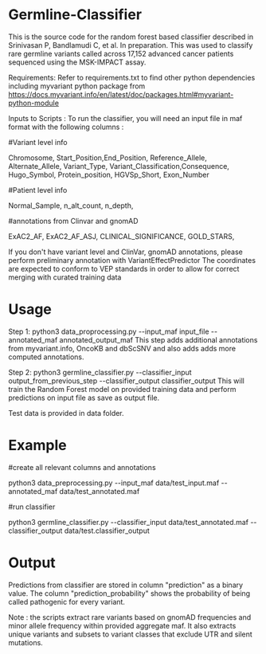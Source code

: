 # Germline-Classifier
This is the source code for the random forest based classifier described in Srinivasan P, Bandlamudi C, et al. In preparation. This was used to classify rare germline variants called across 17,152 advanced cancer patients sequenced using the MSK-IMPACT assay.

Requirements:
Refer to requirements.txt to find other python dependencies including myvariant python package from https://docs.myvariant.info/en/latest/doc/packages.html#myvariant-python-module

Inputs to Scripts :
To run the classifier, you will need an input file in maf format with the following columns :

#Variant level info

Chromosome, Start_Position,End_Position, Reference_Allele, Alternate_Allele, Variant_Type, Variant_Classification,Consequence, 
Hugo_Symbol, Protein_position, HGVSp_Short, Exon_Number

#Patient level info

Normal_Sample, n_alt_count, n_depth, 

#annotations from Clinvar and gnomAD

ExAC2_AF, ExAC2_AF_ASJ, CLINICAL_SIGNIFICANCE, GOLD_STARS,  



If you don't have variant level and ClinVar, gnomAD annotations, please perform preliminary annotation with VariantEffectPredictor
The coordinates are expected to conform to VEP standards in order to allow for correct merging with curated training data

# Usage

Step 1: python3 data_proprocessing.py --input_maf input_file --annotated_maf annotated_output_maf 
  This step adds additional annotations from myvariant.info, OncoKB and dbScSNV and also adds adds more computed annotations.
  
Step 2: python3 germline_classifier.py --classifier_input output_from_previous_step --classifier_output classifier_output
  This will train the Random Forest model on provided training data and perform predictions on input file as save as output file.

Test data is provided in data folder. 

# Example
#create all relevant columns and annotations

python3 data_preprocessing.py --input_maf data/test_input.maf --annotated_maf data/test_annotated.maf

#run classifier

python3 germline_classifier.py --classifier_input data/test_annotated.maf --classifier_output data/test.classifier_output

# Output
Predictions from classifier are stored in column "prediction" as a binary value. The column "prediction_probability" shows the probability of being called pathogenic for every variant. 

Note : the scripts extract rare variants based on gnomAD frequencies and minor allele frequency within provided aggregate maf. It also extracts unique variants and subsets to variant classes that exclude UTR and silent mutations.  



